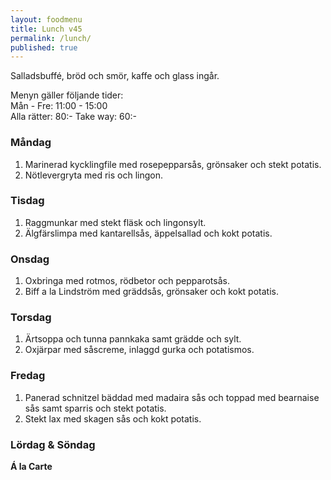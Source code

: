 ```yaml
---
layout: foodmenu
title: Lunch v45
permalink: /lunch/
published: true
---
```

Salladsbuffé, bröd och smör, kaffe och glass ingår.

Menyn gäller följande tider:  
Mån - Fre: 11:00 - 15:00  
Alla rätter: 80:- Take way: 60:-

### Måndag

1. Marinerad kycklingfile med rosepepparsås, grönsaker och stekt potatis.
2. Nötlevergryta med ris och lingon.

### Tisdag

1. Raggmunkar med stekt fläsk och lingonsylt.
2. Älgfärslimpa med kantarellsås, äppelsallad och kokt potatis.

### Onsdag

1. Oxbringa med rotmos, rödbetor och pepparotsås.
2. Biff a la Lindström med gräddsås, grönsaker och kokt potatis.

### Torsdag

1. Ärtsoppa och tunna pannkaka samt grädde och sylt.
2. Oxjärpar med såscreme, inlaggd gurka och potatismos.


### Fredag

1. Panerad schnitzel bäddad med madaira sås och toppad med bearnaise sås samt sparris och stekt potatis.
2. Stekt lax med skagen sås och kokt potatis.


### Lördag & Söndag

**Á la Carte**
